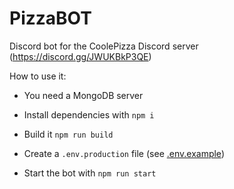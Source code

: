 # PizzaBOT

Discord bot for the CoolePizza Discord server (https://discord.gg/JWUKBkP3QE)

How to use it:

- You need a MongoDB server


- Install dependencies with `npm i `
- Build it `npm run build`
- Create a `.env.production` file (see [.env.example](https://github.com/CoolePizza/PizzaBot/blob/master/.env.example))
- Start the bot with `npm run start`